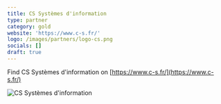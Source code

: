 ```yaml
---
title: CS Systèmes d'information
type: partner
category: gold
website: 'https://www.c-s.fr/'
logo: /images/partners/logo-cs.png
socials: []
draft: true
---
```


Find CS Systèmes d'information on [https://www.c-s.fr/](https://www.c-s.fr/)

![CS Systèmes d'information](/images/partners/logo-cs.png)
